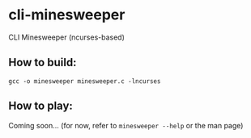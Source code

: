 # cli-minesweeper
CLI Minesweeper (ncurses-based)

## How to build:

    gcc -o minesweeper minesweeper.c -lncurses

## How to play:

Coming soon...
(for now, refer to `minesweeper --help` or the man page)

